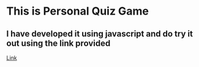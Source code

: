 # This is Personal Quiz Game
## I have developed it using javascript and do try it out using the link provided

[Link](replit.com/@rohith-thalla/markone?embed=1&output=1)

